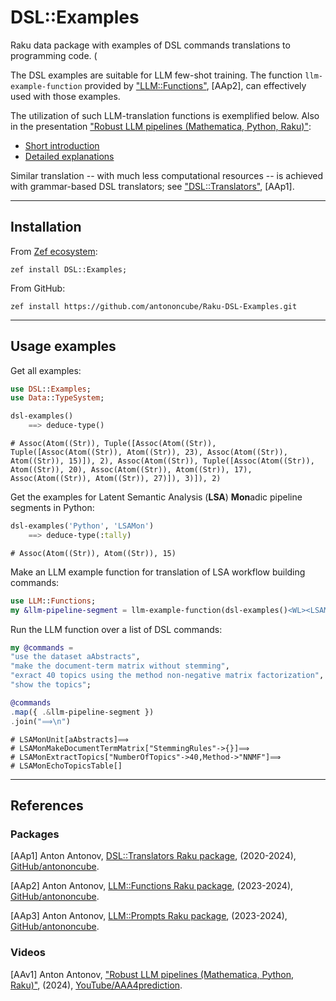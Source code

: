 # DSL::Examples

Raku data package with examples of DSL commands translations to programming code. (

The DSL examples are suitable for LLM few-shot training. 
The function `llm-example-function` provided by 
["LLM::Functions"](https://github.com/antononcube/Raku-LLM-Functions), [AAp2], 
can effectively used with those examples.

The utilization of such LLM-translation functions is exemplified below.
Also in the presentation ["Robust LLM pipelines (Mathematica, Python, Raku)"](https://youtu.be/QOsVTCQZq_s):
- [Short introduction](https://youtu.be/QOsVTCQZq_s?t=89)
- [Detailed explanations](https://www.youtube.com/watch?v=QOsVTCQZq_s&t=2840s)

Similar translation -- with much less computational resources -- is achieved with 
grammar-based DSL translators; see 
["DSL::Translators"](https://github.com/antononcube/Raku-DSL-Translators), [AAp1].

-----

## Installation

From [Zef ecosystem](https://raku.land):

```
zef install DSL::Examples;
```

From GitHub:

```
zef install https://github.com/antononcube/Raku-DSL-Examples.git
```

-----

## Usage examples

Get all examples:

```raku
use DSL::Examples;
use Data::TypeSystem;

dsl-examples()
    ==> deduce-type()
```
```
# Assoc(Atom((Str)), Tuple([Assoc(Atom((Str)), Tuple([Assoc(Atom((Str)), Atom((Str)), 23), Assoc(Atom((Str)), Atom((Str)), 15)]), 2), Assoc(Atom((Str)), Tuple([Assoc(Atom((Str)), Atom((Str)), 20), Assoc(Atom((Str)), Atom((Str)), 17), Assoc(Atom((Str)), Atom((Str)), 27)]), 3)]), 2)
```

Get the examples for Latent Semantic Analysis (**LSA**) **Mon**adic pipeline segments in Python:

```raku
dsl-examples('Python', 'LSAMon')
    ==> deduce-type(:tally)
```
```
# Assoc(Atom((Str)), Atom((Str)), 15)
```

Make an LLM example function for translation of LSA workflow building commands:

```raku
use LLM::Functions;
my &llm-pipeline-segment = llm-example-function(dsl-examples()<WL><LSAMon>);
```

Run the LLM function over a list of DSL commands: 

```raku
my @commands = 
"use the dataset aAbstracts",
"make the document-term matrix without stemming",
"exract 40 topics using the method non-negative matrix factorization",
"show the topics";

@commands
.map({ .&llm-pipeline-segment })
.join("⟹\n")
```
```
# LSAMonUnit[aAbstracts]⟹
# LSAMonMakeDocumentTermMatrix["StemmingRules"->{}]⟹
# LSAMonExtractTopics["NumberOfTopics"->40,Method->"NNMF"]⟹
# LSAMonEchoTopicsTable[]
```

-----

## References

### Packages

[AAp1] Anton Antonov,
[DSL::Translators Raku package](https://github.com/antononcube/Raku-DSL-Translators),
(2020-2024),
[GitHub/antononcube](https://github.com/antononcube).

[AAp2] Anton Antonov,
[LLM::Functions Raku package](https://github.com/antononcube/Raku-LLM-Functions), 
(2023-2024),
[GitHub/antononcube](https://github.com/antononcube).

[AAp3] Anton Antonov,
[LLM::Prompts Raku package](https://github.com/antononcube/Raku-LLM-Prompts), 
(2023-2024),
[GitHub/antononcube](https://github.com/antononcube).

### Videos

[AAv1] Anton Antonov,
["Robust LLM pipelines (Mathematica, Python, Raku)"](https://youtu.be/QOsVTCQZq_s),
(2024),
[YouTube/AAA4prediction](https://www.youtube.com/@AAA4prediction).
